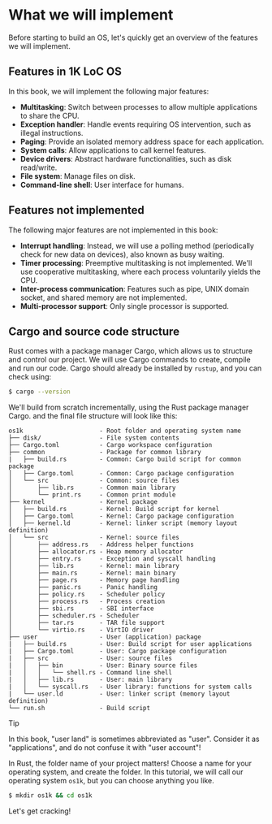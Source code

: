# What we will implement

Before starting to build an OS, let's quickly get an overview of the features we will implement.

## Features in 1K LoC OS

In this book, we will implement the following major features:

- **Multitasking**: Switch between processes to allow multiple applications to share the CPU.
- **Exception handler**: Handle events requiring OS intervention, such as illegal instructions.
- **Paging**: Provide an isolated memory address space for each application.
- **System calls**: Allow applications to call kernel features.
- **Device drivers**: Abstract hardware functionalities, such as disk read/write.
- **File system**: Manage files on disk.
- **Command-line shell**: User interface for humans.

## Features not implemented

The following major features are not implemented in this book:

- **Interrupt handling**: Instead, we will use a polling method (periodically check for new data on devices), also known as busy waiting.
- **Timer processing**: Preemptive multitasking is not implemented. We'll use cooperative multitasking, where each process voluntarily yields the CPU.
- **Inter-process communication**: Features such as pipe, UNIX domain socket, and shared memory are not implemented.
- **Multi-processor support**: Only single processor is supported.

## Cargo and source code structure

Rust comes with a package manager Cargo, which allows us to structure and control our project. We will use Cargo commands to create, compile and run our code. Cargo should already be installed by `rustup`, and you can check using: 

```bash
$ cargo --version
```

We'll build from scratch incrementally, using the Rust package manager Cargo. and the final file structure will look like this:

```
os1k                     - Root folder and operating system name
├── disk/                - File system contents
├── Cargo.toml           - Cargo workspace configuration
├── common               - Package for common library
|   ├── build.rs         - Common: Cargo build script for common package
│   ├── Cargo.toml       - Common: Cargo package configuration
│   └── src              - Common: source files
│       ├── lib.rs       - Common main library
│       └── print.rs     - Common print module
├── kernel               - Kernel package
│   ├── build.rs         - Kernel: Build script for kernel
│   ├── Cargo.toml       - Kernel: Cargo package configuration
│   ├── kernel.ld        - Kernel: linker script (memory layout definition)
│   └── src              - Kernel: source files
│       ├── address.rs   - Address helper functions
│       ├── allocator.rs - Heap memory allocator
│       ├── entry.rs     - Exception and syscall handling
│       ├── lib.rs       - Kernel: main library
│       ├── main.rs      - Kernel: main binary
│       ├── page.rs      - Memory page handling
│       ├── panic.rs     - Panic handling
│       ├── policy.rs    - Scheduler policy
│       ├── process.rs   - Process creation
│       ├── sbi.rs       - SBI interface
│       ├── scheduler.rs - Scheduler
│       ├── tar.rs       - TAR file support
│       └── virtio.rs    - VirtIO driver
├── user                 - User (application) package
|   ├── build.rs         - User: Build script for user applications
|   ├── Cargo.toml       - User: Cargo package configuration
|   ├── src              - User: source files
|   │   ├── bin          - User: Binary source files
|   │   │   └── shell.rs - Command line shell
|   │   ├── lib.rs       - User: main library
|   │   └── syscall.rs   - User library: functions for system calls
|   └── user.ld          - User: linker script (memory layout definition)
└── run.sh               - Build script
```

> [!TIP]
>
> In this book, "user land" is sometimes abbreviated as "user". Consider it as "applications", and do not confuse it with "user account"!

In Rust, the folder name of your project matters! Choose a name for your operating system, and create the folder. In this tutorial, we will call our operating system `os1k`, but you can choose anything you like.

```bash
$ mkdir os1k && cd os1k
```
Let's get cracking!
